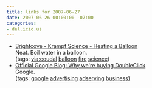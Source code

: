 ```yaml
---
title: links for 2007-06-27
date: 2007-06-26 00:00:00 -07:00
categories:
- del.icio.us
---
```


<ul class="delicious">
    <li>
        <div class="delicious-link"><a href="http://www.brightcove.com/title.jsp?title=709364407&channel=627593783">Brightcove - Krampf Science - Heating a Balloon</a></div>
        <div class="delicious-extended">Neat. Boil water in a balloon.</div>
        <div class="delicious-tags">(tags: <a href="http://del.icio.us/torrez/via:coudal">via:coudal</a> <a href="http://del.icio.us/torrez/balloon">balloon</a> <a href="http://del.icio.us/torrez/fire">fire</a> <a href="http://del.icio.us/torrez/science">science</a>)</div>
    </li>
    <li>
        <div class="delicious-link"><a href="http://googleblog.blogspot.com/2007/06/why-were-buying-doubleclick.html">Official Google Blog: Why we're buying DoubleClick</a></div>
        <div class="delicious-extended">Google.</div>
        <div class="delicious-tags">(tags: <a href="http://del.icio.us/torrez/google">google</a> <a href="http://del.icio.us/torrez/advertising">advertising</a> <a href="http://del.icio.us/torrez/adserving">adserving</a> <a href="http://del.icio.us/torrez/business">business</a>)</div>
    </li>
</ul>
